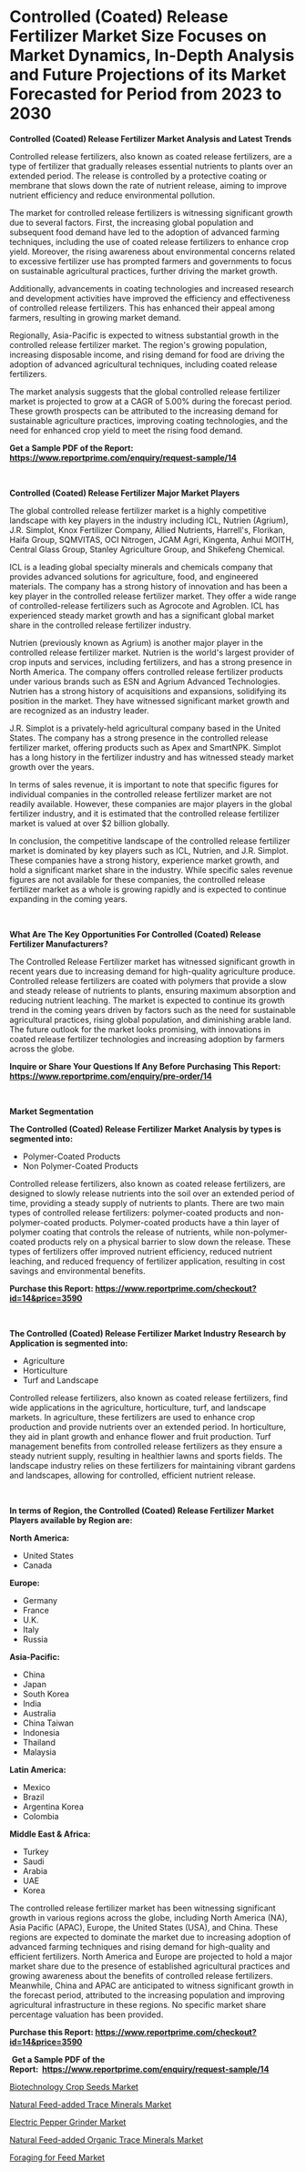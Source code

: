 <p><h1>Controlled (Coated) Release Fertilizer Market Size Focuses on Market Dynamics, In-Depth Analysis and Future Projections of its Market Forecasted for Period from 2023 to 2030</h1></p><p><strong>Controlled (Coated) Release Fertilizer Market Analysis and Latest Trends</strong></p>
<p><p>Controlled release fertilizers, also known as coated release fertilizers, are a type of fertilizer that gradually releases essential nutrients to plants over an extended period. The release is controlled by a protective coating or membrane that slows down the rate of nutrient release, aiming to improve nutrient efficiency and reduce environmental pollution.</p><p>The market for controlled release fertilizers is witnessing significant growth due to several factors. First, the increasing global population and subsequent food demand have led to the adoption of advanced farming techniques, including the use of coated release fertilizers to enhance crop yield. Moreover, the rising awareness about environmental concerns related to excessive fertilizer use has prompted farmers and governments to focus on sustainable agricultural practices, further driving the market growth.</p><p>Additionally, advancements in coating technologies and increased research and development activities have improved the efficiency and effectiveness of controlled release fertilizers. This has enhanced their appeal among farmers, resulting in growing market demand.</p><p>Regionally, Asia-Pacific is expected to witness substantial growth in the controlled release fertilizer market. The region's growing population, increasing disposable income, and rising demand for food are driving the adoption of advanced agricultural techniques, including coated release fertilizers.</p><p>The market analysis suggests that the global controlled release fertilizer market is projected to grow at a CAGR of 5.00% during the forecast period. These growth prospects can be attributed to the increasing demand for sustainable agriculture practices, improving coating technologies, and the need for enhanced crop yield to meet the rising food demand.</p></p>
<p><strong>Get a Sample PDF of the Report:&nbsp; <a href="https://www.reportprime.com/enquiry/request-sample/14">https://www.reportprime.com/enquiry/request-sample/14</a></strong></p>
<p>&nbsp;</p>
<p><strong>Controlled (Coated) Release Fertilizer Major Market Players</strong></p>
<p><p>The global controlled release fertilizer market is a highly competitive landscape with key players in the industry including ICL, Nutrien (Agrium), J.R. Simplot, Knox Fertilizer Company, Allied Nutrients, Harrell's, Florikan, Haifa Group, SQMVITAS, OCI Nitrogen, JCAM Agri, Kingenta, Anhui MOITH, Central Glass Group, Stanley Agriculture Group, and Shikefeng Chemical.</p><p>ICL is a leading global specialty minerals and chemicals company that provides advanced solutions for agriculture, food, and engineered materials. The company has a strong history of innovation and has been a key player in the controlled release fertilizer market. They offer a wide range of controlled-release fertilizers such as Agrocote and Agroblen. ICL has experienced steady market growth and has a significant global market share in the controlled release fertilizer industry.</p><p>Nutrien (previously known as Agrium) is another major player in the controlled release fertilizer market. Nutrien is the world's largest provider of crop inputs and services, including fertilizers, and has a strong presence in North America. The company offers controlled release fertilizer products under various brands such as ESN and Agrium Advanced Technologies. Nutrien has a strong history of acquisitions and expansions, solidifying its position in the market. They have witnessed significant market growth and are recognized as an industry leader.</p><p>J.R. Simplot is a privately-held agricultural company based in the United States. The company has a strong presence in the controlled release fertilizer market, offering products such as Apex and SmartNPK. Simplot has a long history in the fertilizer industry and has witnessed steady market growth over the years.</p><p>In terms of sales revenue, it is important to note that specific figures for individual companies in the controlled release fertilizer market are not readily available. However, these companies are major players in the global fertilizer industry, and it is estimated that the controlled release fertilizer market is valued at over $2 billion globally.</p><p>In conclusion, the competitive landscape of the controlled release fertilizer market is dominated by key players such as ICL, Nutrien, and J.R. Simplot. These companies have a strong history, experience market growth, and hold a significant market share in the industry. While specific sales revenue figures are not available for these companies, the controlled release fertilizer market as a whole is growing rapidly and is expected to continue expanding in the coming years.</p></p>
<p>&nbsp;</p>
<p><strong>What Are The Key Opportunities For Controlled (Coated) Release Fertilizer Manufacturers?</strong></p>
<p><p>The Controlled Release Fertilizer market has witnessed significant growth in recent years due to increasing demand for high-quality agriculture produce. Controlled release fertilizers are coated with polymers that provide a slow and steady release of nutrients to plants, ensuring maximum absorption and reducing nutrient leaching. The market is expected to continue its growth trend in the coming years driven by factors such as the need for sustainable agricultural practices, rising global population, and diminishing arable land. The future outlook for the market looks promising, with innovations in coated release fertilizer technologies and increasing adoption by farmers across the globe.</p></p>
<p><strong>Inquire or Share Your Questions If Any Before Purchasing This Report: <a href="https://www.reportprime.com/enquiry/pre-order/14">https://www.reportprime.com/enquiry/pre-order/14</a></strong></p>
<p>&nbsp;</p>
<p><strong>Market Segmentation</strong></p>
<p><strong>The Controlled (Coated) Release Fertilizer Market Analysis by types is segmented into:</strong></p>
<p><ul><li>Polymer-Coated Products</li><li>Non Polymer-Coated Products</li></ul></p>
<p><p>Controlled release fertilizers, also known as coated release fertilizers, are designed to slowly release nutrients into the soil over an extended period of time, providing a steady supply of nutrients to plants. There are two main types of controlled release fertilizers: polymer-coated products and non-polymer-coated products. Polymer-coated products have a thin layer of polymer coating that controls the release of nutrients, while non-polymer-coated products rely on a physical barrier to slow down the release. These types of fertilizers offer improved nutrient efficiency, reduced nutrient leaching, and reduced frequency of fertilizer application, resulting in cost savings and environmental benefits.</p></p>
<p><strong>Purchase this Report:&nbsp;<a href="https://www.reportprime.com/checkout?id=14&price=3590">https://www.reportprime.com/checkout?id=14&price=3590</a></strong></p>
<p>&nbsp;</p>
<p><strong>The Controlled (Coated) Release Fertilizer Market Industry Research by Application is segmented into:</strong></p>
<p><ul><li>Agriculture</li><li>Horticulture</li><li>Turf and Landscape</li></ul></p>
<p><p>Controlled release fertilizers, also known as coated release fertilizers, find wide applications in the agriculture, horticulture, turf, and landscape markets. In agriculture, these fertilizers are used to enhance crop production and provide nutrients over an extended period. In horticulture, they aid in plant growth and enhance flower and fruit production. Turf management benefits from controlled release fertilizers as they ensure a steady nutrient supply, resulting in healthier lawns and sports fields. The landscape industry relies on these fertilizers for maintaining vibrant gardens and landscapes, allowing for controlled, efficient nutrient release.</p></p>
<p>&nbsp;</p>
<p><strong>In terms of Region, the Controlled (Coated) Release Fertilizer Market Players available by Region are:</strong></p>
<p>
    <p> <strong> North America: </strong>
        <ul>
            <li>United States</li>
            <li>Canada</li>
        </ul>
        </p> 
    <p> <strong> Europe: </strong>
        <ul>
            <li>Germany</li>
            <li>France</li>
            <li>U.K.</li>
            <li>Italy</li>
            <li>Russia</li>
        </ul>
        </p> 
    <p> <strong> Asia-Pacific: </strong>
        <ul>
            <li>China</li>
            <li>Japan</li>
            <li>South Korea</li>
            <li>India</li>
            <li>Australia</li>
            <li>China Taiwan</li>
            <li>Indonesia</li>
            <li>Thailand</li>
            <li>Malaysia</li>
        </ul>
        </p> 
    <p> <strong> Latin America: </strong>
        <ul>
            <li>Mexico</li>
            <li>Brazil</li>
            <li>Argentina Korea</li>
            <li>Colombia</li>
        </ul>
        </p> 
    <p> <strong> Middle East & Africa: </strong>
        <ul>
            <li>Turkey</li>
            <li>Saudi</li>
            <li>Arabia</li>
            <li>UAE</li>
            <li>Korea</li>
        </ul>
    </p>
    </p>
<p><p>The controlled release fertilizer market has been witnessing significant growth in various regions across the globe, including North America (NA), Asia Pacific (APAC), Europe, the United States (USA), and China. These regions are expected to dominate the market due to increasing adoption of advanced farming techniques and rising demand for high-quality and efficient fertilizers. North America and Europe are projected to hold a major market share due to the presence of established agricultural practices and growing awareness about the benefits of controlled release fertilizers. Meanwhile, China and APAC are anticipated to witness significant growth in the forecast period, attributed to the increasing population and improving agricultural infrastructure in these regions. No specific market share percentage valuation has been provided.</p></p>
<p><strong>Purchase this Report: <a href="https://www.reportprime.com/checkout?id=14&price=3590">https://www.reportprime.com/checkout?id=14&price=3590</a></strong></p>
<p>&nbsp;<strong>Get a Sample PDF of the Report:&nbsp;&nbsp;<a href="https://www.reportprime.com/enquiry/request-sample/14">https://www.reportprime.com/enquiry/request-sample/14</a></strong></p>
<p><strong></strong></p>
<p><p><a href="https://github.com/melchekhinf/Market-Research-Report-List-1/blob/main/biotechnology-crop-seeds-market.md">Biotechnology Crop Seeds Market</a></p><p><a href="https://github.com/merzlyukov93/Market-Research-Report-List-1/blob/main/natural-feed-added-trace-minerals-market.md">Natural Feed-added Trace Minerals Market</a></p><p><a href="https://medium.com/@rahul.reportprime/analyzing-electric-pepper-grinder-market-global-industry-perspective-and-forecast-2023-to-2030-44557a5c29fb">Electric Pepper Grinder Market</a></p><p><a href="https://github.com/sndrkn/Market-Research-Report-List-1/blob/main/natural-feed-added-organic-trace-minerals-market.md">Natural Feed-added Organic Trace Minerals Market</a></p><p><a href="https://github.com/sofyaavrova/Market-Research-Report-List-1/blob/main/foraging-for-feed-market.md">Foraging for Feed Market</a></p></p>